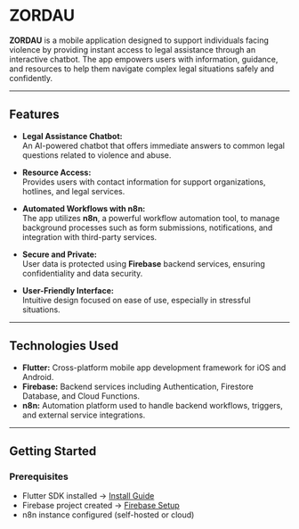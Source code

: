 # ZORDAU

**ZORDAU** is a mobile application designed to support individuals facing violence by providing instant access to legal assistance through an interactive chatbot. The app empowers users with information, guidance, and resources to help them navigate complex legal situations safely and confidently.

---

## Features

- **Legal Assistance Chatbot:**  
  An AI-powered chatbot that offers immediate answers to common legal questions related to violence and abuse.

- **Resource Access:**  
  Provides users with contact information for support organizations, hotlines, and legal services.

- **Automated Workflows with n8n:**  
  The app utilizes **n8n**, a powerful workflow automation tool, to manage background processes such as form submissions, notifications, and integration with third-party services.

- **Secure and Private:**  
  User data is protected using **Firebase** backend services, ensuring confidentiality and data security.

- **User-Friendly Interface:**  
  Intuitive design focused on ease of use, especially in stressful situations.

---

## Technologies Used

- **Flutter:** Cross-platform mobile app development framework for iOS and Android.  
- **Firebase:** Backend services including Authentication, Firestore Database, and Cloud Functions.  
- **n8n:** Automation platform used to handle backend workflows, triggers, and external service integrations.

---

## Getting Started

### Prerequisites

- Flutter SDK installed → [Install Guide](https://flutter.dev/docs/get-started/install)  
- Firebase project created → [Firebase Setup](https://firebase.google.com/)  
- n8n instance configured (self-hosted or cloud)
